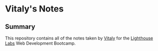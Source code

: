 # Vitaly's Notes

## Summary 

This repository contains all of the notes taken by [Vitaly](https://github.com/vitalyzaff) for the [Lighthouse Labs](https://www.lighthouselabs.ca/) Web Development Bootcamp.